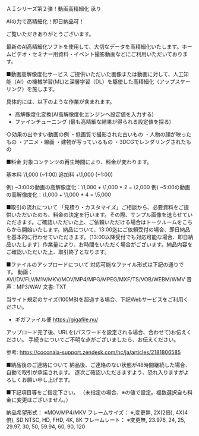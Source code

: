 ＡＩシリーズ第２弾！動画高精細化 承り

AIの力で高精細化！即日納品可！

ご覧いただきありがとうございます。

最新のAI高精細化ソフトを使用して、大切なデータを高精細化いたします。ホームビデオ・セミナー用資料・イベント撮影動画などにご利用いただいております。

■動画高解像度化サービス
ご提供いただいた画像または動画に対して、人工知能（AI）の機械学習(ML)と深層学習（DL）を駆使した高精細化（アップスケーリング）を施します。

具体的には、以下のような作業が含まれます。
- 高解像度化変換(AI高解像度化エンジンへ設定値を入力する)
- ファインチューニング (最も高精細な結果が得られる設定値を探る)

◇効果の出やすい動画の例
・低画質で撮影された古いもの
・人物の顔が映ったもの
・アニメ・線画
・建物が写っているもの
・3DCGでレンダリングされたもの


■料金
対象コンテンツの再生時間により、料金が変わります。

基本料 \1,000 (~1:00)
追加料 +\1,000 (+1:00)

例) ~3:00の動画の高解像度化：\1,000 + \1,000 * 2 = \2,000
例) ~5:00の動画の高解像度化：\1,000 + \1,000 * 4  = \5,000


■取引の流れについて
「見積り・カスタマイズ」ご相談から、必要資料をご提供いただいたのち、料金の決定を行います。その際、サンプル画像を送らせていただきます。ご確認いただいた上、ご依頼いただける場合はトークルームをこちらから開始いたします。納品について、13:00迄にご依頼受付の場合、即日納品を基本的に行わせていただきます。（13:00以降受付でも対応可能な場合、即日納品いたします）作業量により、お時間をいただく場合がございます。納品内容をご確認いただいた上、取引終了となります。

■ファイルのアップロードについて
対応可能なファイル形式は下記の通りです。
動画：AVI/DV/FLV/M1V/MKV/MOV/MP4/MPG/MPEG/MXF/TS/VOB/WEBM/WMV
音声：MP3/WAV
文書: TXT

当サイト規定のサイズ(100MB)を超過する場合、下記Webサービスをご利用ください。
- ギガファイル便
https://gigafile.nu/

アップロード完了後、URLを(パスワードを設定される場合、合わせて)お伝えください。
手続きについてご不明な点がございましたら、お伝えください。

参考:
https://coconala-support.zendesk.com/hc/ja/articles/2181806585


■納品後のご連絡について
納品後、ご連絡のない状態が48時間継続した場合、自動で取引が承諾されます。
逐次ご確認いただきますよう、恐れ入りますがよろしくお願い申し上げます。


■下記項目等をご指定下さい。
（未指定の場合、※の値で設定。複数選択自も料金に変更はございません。）

納品希望形式：
※MOV/MP4/MKV
フレームサイズ：
※,変更無, 2X(2倍), 4X(4倍), SD NTSC, HD, FHD, 4K, 8K
フレームレート：
※変更無, 23.976, 24, 25, 29.97, 30, 50, 59.94, 60, 90, 120
